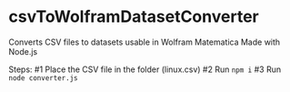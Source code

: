 # csvToWolframDatasetConverter

Converts CSV files to datasets usable in Wolfram Matematica
Made with Node.js

Steps:
#1 Place the CSV file in the folder (linux.csv)
#2 Run `npm i`
#3 Run `node converter.js`
